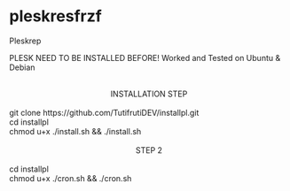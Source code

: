 # pleskresfrzf
Pleskrep

PLESK NEED TO BE INSTALLED BEFORE! Worked and Tested on Ubuntu & Debian</br>
</br>
<div align="center">INSTALLATION STEP</div>
</br>
git clone https://github.com/TutifrutiDEV/installpl.git </br>
cd installpl</br>
chmod u+x ./install.sh && ./install.sh</br>
</br>
<div align="center">STEP 2</div>
</br>
cd installpl</br>
chmod u+x ./cron.sh && ./cron.sh</br>

